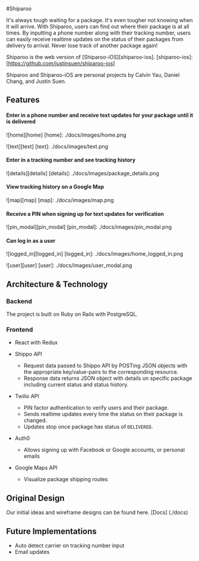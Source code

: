 #Shiparoo

It's always tough waiting for a package. It's even tougher not knowing when it will arrive. With Shiparoo, users can find out where their package is at all times. By inputting a phone number along with their tracking number, users can easily receive realtime updates on the status of their packages from delivery to arrival. Never lose track of another package again!

Shiparoo is the web version of [Shiparoo-iOS][shiparoo-ios].
[shiparoo-ios]:[https://github.com/justinsuen/shiparoo-ios]

Shiparoo and Shiparoo-iOS are personal projects by Calvin Yau, Daniel Chang, and Justin Suen.

## Features

#### Enter in a phone number and receive text updates for your package until it is delivered
![home][home]
[home]: ./docs/images/home.png

![text][text]
[text]: ./docs/images/text.png

#### Enter in a tracking number and see tracking history
![details][details]
[details]: ./docs/images/package_details.png

#### View tracking history on a Google Map
![map][map]
[map]: ./docs/images/map.png

#### Receive a PIN when signing up for text updates for verification
![pin_modal][pin_modal]
[pin_modal]: ./docs/images/pin_modal.png

#### Can log in as a user
![logged_in][logged_in]
[logged_in]: ./docs/images/home_logged_in.png

![user][user]
[user]: ./docs/images/user_modal.png

## Architecture & Technology

### Backend
The project is built on Ruby on Rails with PostgreSQL.

### Frontend
- React with Redux

- Shippo API
  - Request data passed to Shippo API by POSTing JSON objects with the appropriate key/value-pairs to the corresponding resource.
  - Response data returns JSON object with details on specific package including current status and status history.

- Twilio API
  - PIN factor authentication to verify users and their package.
  - Sends realtime updates every time the status on their package is changed.
  - Updates stop once package has status of `DELIVERED`.

- Auth0
  - Allows signing up with Facebook or Google accounts, or personal emails

- Google Maps API
  - Visualize package shipping routes

## Original Design

Our initial ideas and wireframe designs can be found here.
[Docs] (./docs)

## Future Implementations
- Auto detect carrier on tracking number input
- Email updates
